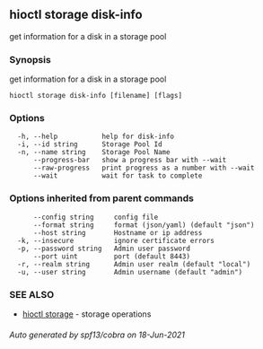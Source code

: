 ## hioctl storage disk-info

get information for a disk in a storage pool

### Synopsis

get information for a disk in a storage pool

```
hioctl storage disk-info [filename] [flags]
```

### Options

```
  -h, --help           help for disk-info
  -i, --id string      Storage Pool Id
  -n, --name string    Storage Pool Name
      --progress-bar   show a progress bar with --wait
      --raw-progress   print progress as a number with --wait
      --wait           wait for task to complete
```

### Options inherited from parent commands

```
      --config string     config file
      --format string     format (json/yaml) (default "json")
      --host string       Hostname or ip address
  -k, --insecure          ignore certificate errors
  -p, --password string   Admin user password
      --port uint         port (default 8443)
  -r, --realm string      Admin user realm (default "local")
  -u, --user string       Admin username (default "admin")
```

### SEE ALSO

* [hioctl storage](hioctl_storage.md)	 - storage operations

###### Auto generated by spf13/cobra on 18-Jun-2021
